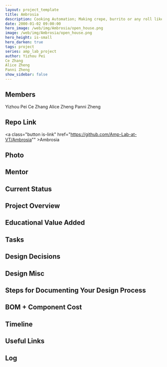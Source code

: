 ```yaml
---
layout: project_template
title: Ambrosia
description: Cooking Automation; Making crepe, burrito or any roll like food entirely automatically.
date: 2000-01-02 09:00:00
hero_image: /web/img/Ambrosia/open_house.png
image: /web/img/Ambrosia/open_house.png
hero_height: is-small
hero_darken: true
tags: project
series: amp_lab_project
author: Yizhou Pei
Ce Zhang
Alice Zheng
Panni Zheng
show_sidebar: false
---
```




## Members
Yizhou Pei
Ce Zhang
Alice Zheng
Panni Zheng

## Repo Link
<a class="button is-link" href="https://github.com/Amp-Lab-at-VT/Ambrosia"" >Ambrosia</a>

## Photo

## Mentor

## Current Status

## Project Overview


## Educational Value Added


## Tasks

## Design Decisions

## Design Misc

## Steps for Documenting Your Design Process

## BOM + Component Cost

## Timeline

## Useful Links

## Log
            